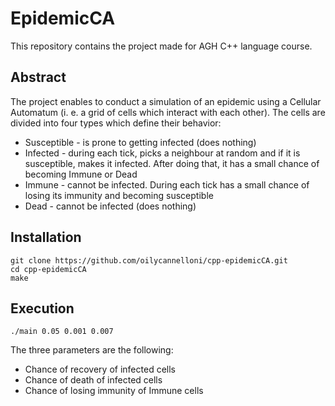 # EpidemicCA
This repository contains the project made for AGH C++ language course.

## Abstract
The project enables to conduct a simulation of an epidemic using a Cellular Automatum (i. e. 
a grid of cells which interact with each other). The cells are divided into four types which define
their behavior:
- Susceptible - is prone to getting infected (does nothing)
- Infected - during each tick, picks a neighbour at random and if it is susceptible, makes it infected.
After doing that, it has a small chance of becoming Immune or Dead
- Immune - cannot be infected. During each tick has a small chance of losing its immunity and becoming susceptible
- Dead - cannot be infected (does nothing)

## Installation
```
git clone https://github.com/oilycannelloni/cpp-epidemicCA.git
cd cpp-epidemicCA
make
```

## Execution

```
./main 0.05 0.001 0.007
```

The three parameters are the following:
- Chance of recovery of infected cells
- Chance of death of infected cells
- Chance of losing immunity of Immune cells